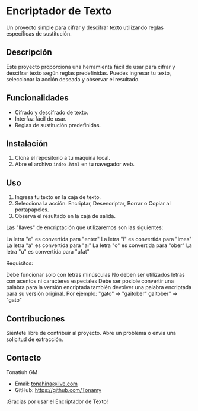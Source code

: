 # Encriptador de Texto

Un proyecto simple para cifrar y descifrar texto utilizando reglas específicas de sustitución.

## Descripción

Este proyecto proporciona una herramienta fácil de usar para cifrar y descifrar texto según reglas predefinidas. Puedes ingresar tu texto, seleccionar la acción deseada y observar el resultado.


## Funcionalidades

- Cifrado y descifrado de texto.
- Interfaz fácil de usar.
- Reglas de sustitución predefinidas.

## Instalación

1. Clona el repositorio a tu máquina local.
2. Abre el archivo `index.html` en tu navegador web.

## Uso

1. Ingresa tu texto en la caja de texto.
2. Selecciona la acción: Encriptar, Desencriptar, Borrar o Copiar al portapapeles.
3. Observa el resultado en la caja de salida.

Las "llaves" de encriptación que utilizaremos son las siguientes:

La letra "e" es convertida para "enter"
La letra "i" es convertida para "imes"
La letra "a" es convertida para "ai"
La letra "o" es convertida para "ober"
La letra "u" es convertida para "ufat"

Requisitos:

Debe funcionar solo con letras minúsculas
No deben ser utilizados letras con acentos ni caracteres especiales
Debe ser posible convertir una palabra para la versión encriptada también devolver una palabra encriptada para su versión original.
Por ejemplo:
"gato" => "gaitober"
gaitober" => "gato"


## Contribuciones

Siéntete libre de contribuir al proyecto. Abre un problema o envía una solicitud de extracción.

## Contacto

Tonatiuh GM

- Email: tonahina@live.com
- GitHub: https://github.com/Tonamy

¡Gracias por usar el Encriptador de Texto!
